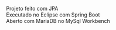 Projeto feito com JPA<br/>
Executado no Eclipse com Spring Boot<br/>
Aberto com MariaDB no MySql Workbench
